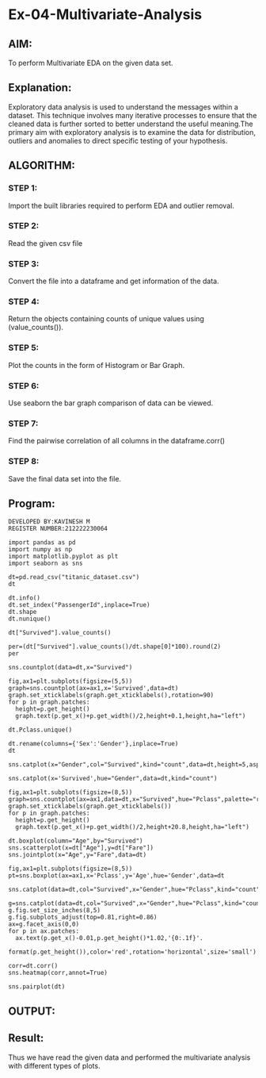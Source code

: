 # Ex-04-Multivariate-Analysis
## AIM:
To perform Multivariate EDA on the given data set.
## Explanation:
Exploratory data analysis is used to understand the messages within a dataset. This technique involves many iterative processes to ensure that the cleaned data is further sorted to better understand the useful meaning.The primary aim with exploratory analysis is to examine the data for distribution, outliers and anomalies to direct specific testing of your hypothesis.
## ALGORITHM:
### STEP 1:
Import the built libraries required to perform EDA and outlier removal.
### STEP 2:
Read the given csv file
### STEP 3:
Convert the file into a dataframe and get information of the data.
### STEP 4:
Return the objects containing counts of unique values using (value_counts()).
### STEP 5:
Plot the counts in the form of Histogram or Bar Graph.
### STEP 6:
Use seaborn the bar graph comparison of data can be viewed.
### STEP 7:
Find the pairwise correlation of all columns in the dataframe.corr()
### STEP 8:
Save the final data set into the file.
## Program:
```
DEVELOPED BY:KAVINESH M
REGISTER NUMBER:212222230064
```
```
import pandas as pd
import numpy as np
import matplotlib.pyplot as plt
import seaborn as sns

dt=pd.read_csv("titanic_dataset.csv")
dt

dt.info()
dt.set_index("PassengerId",inplace=True)
dt.shape
dt.nunique()

dt["Survived"].value_counts()

per=(dt["Survived"].value_counts()/dt.shape[0]*100).round(2)
per

sns.countplot(data=dt,x="Survived")

fig,ax1=plt.subplots(figsize=(5,5))
graph=sns.countplot(ax=ax1,x='Survived',data=dt)
graph.set_xticklabels(graph.get_xticklabels(),rotation=90)
for p in graph.patches:
  height=p.get_height()
  graph.text(p.get_x()+p.get_width()/2,height+0.1,height,ha="left")

dt.Pclass.unique()

dt.rename(columns={'Sex':'Gender'},inplace=True)
dt

sns.catplot(x="Gender",col="Survived",kind="count",data=dt,height=5,aspect=.7)

sns.catplot(x='Survived',hue="Gender",data=dt,kind="count")

fig,ax1=plt.subplots(figsize=(8,5))
graph=sns.countplot(ax=ax1,data=dt,x="Survived",hue="Pclass",palette="rainbow")
graph.set_xticklabels(graph.get_xticklabels())
for p in graph.patches:
  height=p.get_height()
  graph.text(p.get_x()+p.get_width()/2,height+20.8,height,ha="left")

dt.boxplot(column="Age",by="Survived")
sns.scatterplot(x=dt["Age"],y=dt["Fare"])
sns.jointplot(x="Age",y="Fare",data=dt)

fig,ax1=plt.subplots(figsize=(8,5))
pt=sns.boxplot(ax=ax1,x='Pclass',y='Age',hue='Gender',data=dt

sns.catplot(data=dt,col="Survived",x="Gender",hue="Pclass",kind="count")

g=sns.catplot(data=dt,col="Survived",x="Gender",hue="Pclass",kind="count",legend=True)
g.fig.set_size_inches(8,5)
g.fig.subplots_adjust(top=0.81,right=0.86)
ax=g.facet_axis(0,0)
for p in ax.patches:
  ax.text(p.get_x()-0.01,p.get_height()*1.02,'{0:.1f}'.
  format(p.get_height()),color='red',rotation='horizontal',size='small')

corr=dt.corr()
sns.heatmap(corr,annot=True)

sns.pairplot(dt)

```
## OUTPUT:


















## Result:
Thus we have read the given data and performed the multivariate analysis with different types of plots.
